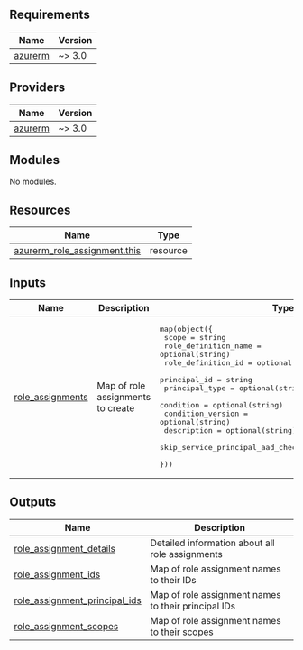 <!-- BEGIN_TF_DOCS -->
## Requirements

| Name | Version |
|------|---------|
| <a name="requirement_azurerm"></a> [azurerm](#requirement\_azurerm) | ~> 3.0 |

## Providers

| Name | Version |
|------|---------|
| <a name="provider_azurerm"></a> [azurerm](#provider\_azurerm) | ~> 3.0 |

## Modules

No modules.

## Resources

| Name | Type |
|------|------|
| [azurerm_role_assignment.this](https://registry.terraform.io/providers/hashicorp/azurerm/latest/docs/resources/role_assignment) | resource |

## Inputs

| Name | Description | Type | Default | Required |
|------|-------------|------|---------|:--------:|
| <a name="input_role_assignments"></a> [role\_assignments](#input\_role\_assignments) | Map of role assignments to create | <pre>map(object({<br/>    scope                            = string<br/>    role_definition_name             = optional(string)<br/>    role_definition_id               = optional(string)<br/>    principal_id                     = string<br/>    principal_type                   = optional(string)<br/>    condition                        = optional(string)<br/>    condition_version                = optional(string)<br/>    description                      = optional(string)<br/>    skip_service_principal_aad_check = optional(bool, false)<br/>  }))</pre> | n/a | yes |

## Outputs

| Name | Description |
|------|-------------|
| <a name="output_role_assignment_details"></a> [role\_assignment\_details](#output\_role\_assignment\_details) | Detailed information about all role assignments |
| <a name="output_role_assignment_ids"></a> [role\_assignment\_ids](#output\_role\_assignment\_ids) | Map of role assignment names to their IDs |
| <a name="output_role_assignment_principal_ids"></a> [role\_assignment\_principal\_ids](#output\_role\_assignment\_principal\_ids) | Map of role assignment names to their principal IDs |
| <a name="output_role_assignment_scopes"></a> [role\_assignment\_scopes](#output\_role\_assignment\_scopes) | Map of role assignment names to their scopes |
<!-- END_TF_DOCS -->